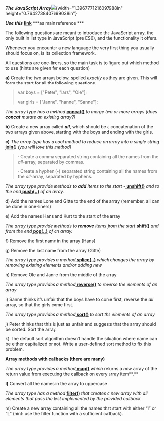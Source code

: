 ***The JavaScript
Array***![](media/image.png){width="1.3967771216097988in"
height="0.7642738407699038in"}

***Use this***
[****link****](https://developer.mozilla.org/en-US/docs/Web/JavaScript/Guide/Indexed_collections#Array_object)
***as main reference ***

The following questions are meant to introduce the JavaScript array, the
only built in list type in JavaScript (pre ES6), and the functionality
it offers.

Whenever you encounter a new language the very first thing you usually
should focus on, is its collection framework.

All questions are one-liners, so the main task is to figure out which
method to use (hints are given for each question)

**a)** Create the two arrays below, spelled *exactly* as they are given.
This will form the start for all the following questions.

> var boys = \["Peter", "lars", "Ole"\];
>
> var girls = \["Janne", "hanne", "Sanne"\];

*The array type has a method*
[**concat()**](https://developer.mozilla.org/en-US/docs/Web/JavaScript/Reference/Global_Objects/Array/concat)
*to merge two or more arrays (does **concat** mutate an existing
array?)*

**b)** Create a new array called ***all***, which should be a
concatenation of the two arrays given above, starting with the boys and
ending with the girls.

**c)** *The array type has a cool method to *reduce* an array into a
single string*
[**join(**](https://developer.mozilla.org/en-US/docs/Web/JavaScript/Reference/Global_Objects/Array/join)*)
(you will love this method)*

> · Create a comma separated string containing all the names from the
> *all*-array, separated by commas.
>
> · Create a hyphen (-) separated string containing all the names from
> the *all*-array, separated by hyphens.

*The array type provide methods to **add** items to the start -*[
](https://developer.mozilla.org/en-US/docs/Web/JavaScript/Reference/Global_Objects/Array/unshift)[**unshift**](https://developer.mozilla.org/en-US/docs/Web/JavaScript/Reference/Global_Objects/Array/unshift)[**()**](https://developer.mozilla.org/en-US/docs/Web/JavaScript/Reference/Global_Objects/Array/unshift)
*and to the end*[
](https://developer.mozilla.org/en-US/docs/Web/JavaScript/Reference/Global_Objects/Array/push)[**push(..)**](https://developer.mozilla.org/en-US/docs/Web/JavaScript/Reference/Global_Objects/Array/push)
*of an array.*

d\) Add the names Lone and Gitte to the end of the array (remember, all
can be done in one-liners)

e\) Add the names Hans and Kurt to the start of the array

*The array type provide methods to **remove** items from the start*[
](https://developer.mozilla.org/en-US/docs/Web/JavaScript/Reference/Global_Objects/Array/shift)[**s**](https://developer.mozilla.org/en-US/docs/Web/JavaScript/Reference/Global_Objects/Array/shift)[**hift()**](https://developer.mozilla.org/en-US/docs/Web/JavaScript/Reference/Global_Objects/Array/shift)
*and from the end*[
](https://developer.mozilla.org/en-US/docs/Web/JavaScript/Reference/Global_Objects/Array/pop)[**pop(..)**](https://developer.mozilla.org/en-US/docs/Web/JavaScript/Reference/Global_Objects/Array/pop)
*of an array.*

f\) Remove the first name in the array (Hans)

g\) Remove the last name from the array (Gitte)

*The array type provides a method*[
](https://developer.mozilla.org/en-US/docs/Web/JavaScript/Reference/Global_Objects/Array/splice)[**splice(..)**](https://developer.mozilla.org/en-US/docs/Web/JavaScript/Reference/Global_Objects/Array/splice)
*which changes the array by removing existing elements and/or adding
new*

h\) Remove Ole and Janne from the middle of the array

*The array type provides a method*[
](https://developer.mozilla.org/en-US/docs/Web/JavaScript/Reference/Global_Objects/Array/reverse)[**reverse()**](https://developer.mozilla.org/en-US/docs/Web/JavaScript/Reference/Global_Objects/Array/reverse)
*to reverse the elements of an array*

i\) Sanne thinks it’s unfair that the boys have to come first, reverse
the *all* array, so that the girls come first.

*The array type provides a method*[
](https://developer.mozilla.org/en-US/docs/Web/JavaScript/Reference/Global_Objects/Array/sort)[**sort()**](https://developer.mozilla.org/en-US/docs/Web/JavaScript/Reference/Global_Objects/Array/sort)
*to sort the elements of an array*

j\) Peter thinks that this is just as unfair and suggests that the array
should be sorted. Sort the array.

k\) The default sort algorithm doesn’t handle the situation where name
can be either capitalized or not. Write a user-defined sort method to
fix this problem.

**Array methods with callbacks (there are many)**

*The array type provides a method*[
](https://developer.mozilla.org/en-US/docs/Web/JavaScript/Reference/Global_Objects/Array/map)[**map()**](https://developer.mozilla.org/en-US/docs/Web/JavaScript/Reference/Global_Objects/Array/map)
*which* returns a *new* array of the return value from executing the
callback on every array item**.**

**l)** Convert all the names in the array to uppercase .

*The array type has a method*
[**filter()**](https://developer.mozilla.org/en-US/docs/Web/JavaScript/Reference/Global_Objects/Array/filter)
*that creates a new array with all elements that pass the test
implemented by the provided callback*

m\) Create a new array containing all the names that start with either
“l” or “L” (hint: use the filter function with a sufficient callback).
